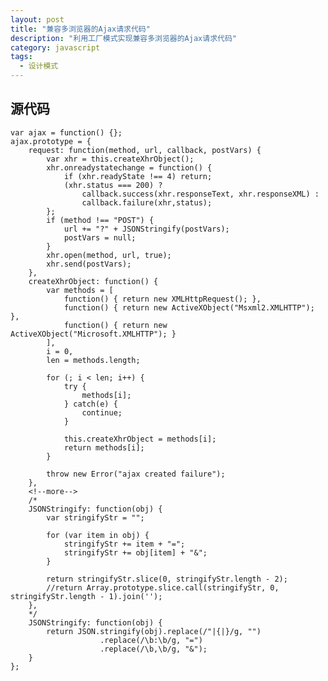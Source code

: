 ```yaml
---
layout: post
title: "兼容多浏览器的Ajax请求代码"
description: "利用工厂模式实现兼容多浏览器的Ajax请求代码"
category: javascript
tags: 
  - 设计模式
---
```



## 源代码

    var ajax = function() {};
    ajax.prototype = {
        request: function(method, url, callback, postVars) {
            var xhr = this.createXhrObject();
            xhr.onreadystatechange = function() {
                if (xhr.readyState !== 4) return;
                (xhr.status === 200) ?
                    callback.success(xhr.responseText, xhr.responseXML) :
                    callback.failure(xhr,status);
            };
            if (method !== "POST") {
                url += "?" + JSONStringify(postVars);
                postVars = null;
            }
            xhr.open(method, url, true);
            xhr.send(postVars);
        },
        createXhrObject: function() {
            var methods = [
                function() { return new XMLHttpRequest(); },
                function() { return new ActiveXObject("Msxml2.XMLHTTP"); },
                function() { return new ActiveXObject("Microsoft.XMLHTTP"); }
            ],
            i = 0,
            len = methods.length;
            
            for (; i < len; i++) {
                try {
                    methods[i];
                } catch(e) {
                    continue;
                }
                
                this.createXhrObject = methods[i];
                return methods[i];
            }
            
            throw new Error("ajax created failure");
        },
        <!--more-->
        /*
        JSONStringify: function(obj) {
            var stringifyStr = "";
            
            for (var item in obj) {
                stringifyStr += item + "=";
                stringifyStr += obj[item] + "&";
            }
            
            return stringifyStr.slice(0, stringifyStr.length - 2);
            //return Array.prototype.slice.call(stringifyStr, 0, stringifyStr.length - 1).join('');
        },
        */
        JSONStringify: function(obj) {
            return JSON.stringify(obj).replace(/"|{|}/g, "")
                        .replace(/\b:\b/g, "=")
                        .replace(/\b,\b/g, "&");
        }
    };

